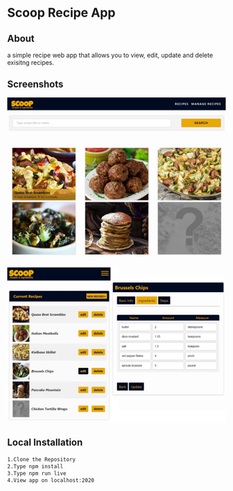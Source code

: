 # Scoop Recipe App

## About
a simple recipe web app that allows you to view, edit, update and delete exisitng recipes.

## Screenshots

![ScreenShot](/screenshots/xshotMain.png)

![ScreenShot](/screenshots/xshotControl.jpg)

## Local Installation

```
1.Clone the Repository
2.Type npm install
3.Type npm run live
4.View app on localhost:2020
```

